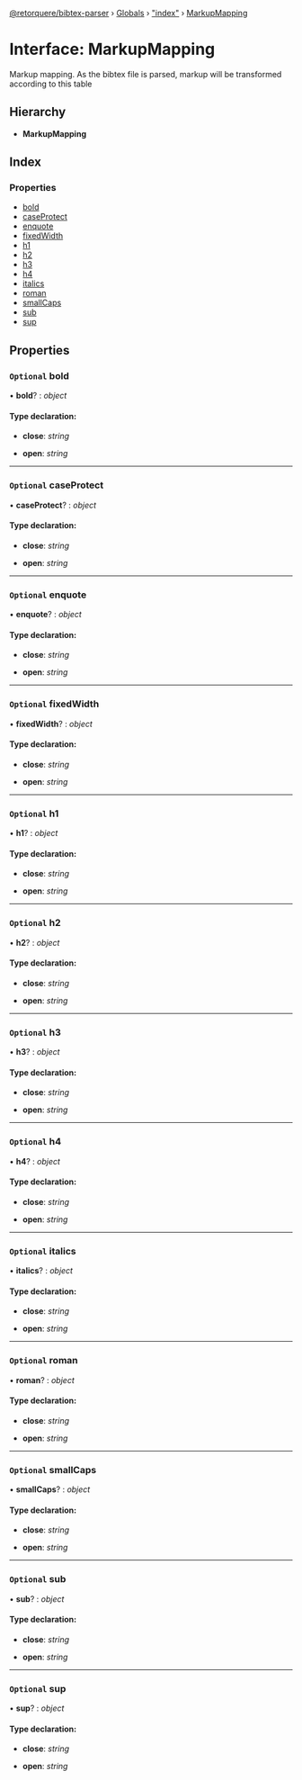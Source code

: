 [@retorquere/bibtex-parser](../README.md) › [Globals](../globals.md) › ["index"](../modules/_index_.md) › [MarkupMapping](_index_.markupmapping.md)

# Interface: MarkupMapping

Markup mapping. As the bibtex file is parsed, markup will be transformed according to this table

## Hierarchy

* **MarkupMapping**

## Index

### Properties

* [bold](_index_.markupmapping.md#optional-bold)
* [caseProtect](_index_.markupmapping.md#optional-caseprotect)
* [enquote](_index_.markupmapping.md#optional-enquote)
* [fixedWidth](_index_.markupmapping.md#optional-fixedwidth)
* [h1](_index_.markupmapping.md#optional-h1)
* [h2](_index_.markupmapping.md#optional-h2)
* [h3](_index_.markupmapping.md#optional-h3)
* [h4](_index_.markupmapping.md#optional-h4)
* [italics](_index_.markupmapping.md#optional-italics)
* [roman](_index_.markupmapping.md#optional-roman)
* [smallCaps](_index_.markupmapping.md#optional-smallcaps)
* [sub](_index_.markupmapping.md#optional-sub)
* [sup](_index_.markupmapping.md#optional-sup)

## Properties

### `Optional` bold

• **bold**? : *object*

#### Type declaration:

* **close**: *string*

* **open**: *string*

___

### `Optional` caseProtect

• **caseProtect**? : *object*

#### Type declaration:

* **close**: *string*

* **open**: *string*

___

### `Optional` enquote

• **enquote**? : *object*

#### Type declaration:

* **close**: *string*

* **open**: *string*

___

### `Optional` fixedWidth

• **fixedWidth**? : *object*

#### Type declaration:

* **close**: *string*

* **open**: *string*

___

### `Optional` h1

• **h1**? : *object*

#### Type declaration:

* **close**: *string*

* **open**: *string*

___

### `Optional` h2

• **h2**? : *object*

#### Type declaration:

* **close**: *string*

* **open**: *string*

___

### `Optional` h3

• **h3**? : *object*

#### Type declaration:

* **close**: *string*

* **open**: *string*

___

### `Optional` h4

• **h4**? : *object*

#### Type declaration:

* **close**: *string*

* **open**: *string*

___

### `Optional` italics

• **italics**? : *object*

#### Type declaration:

* **close**: *string*

* **open**: *string*

___

### `Optional` roman

• **roman**? : *object*

#### Type declaration:

* **close**: *string*

* **open**: *string*

___

### `Optional` smallCaps

• **smallCaps**? : *object*

#### Type declaration:

* **close**: *string*

* **open**: *string*

___

### `Optional` sub

• **sub**? : *object*

#### Type declaration:

* **close**: *string*

* **open**: *string*

___

### `Optional` sup

• **sup**? : *object*

#### Type declaration:

* **close**: *string*

* **open**: *string*
